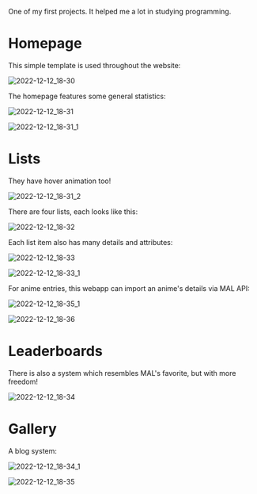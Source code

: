 One of my first projects. It helped me a lot in studying programming.

# Homepage

This simple template is used throughout the website:

![2022-12-12_18-30](https://user-images.githubusercontent.com/58514512/207036087-1ad6608f-e018-44e6-b841-48eb1f0285b1.png)

The homepage features some general statistics:

![2022-12-12_18-31](https://user-images.githubusercontent.com/58514512/207036319-126b14d2-df01-4507-8d26-8771b1766d5d.png)

![2022-12-12_18-31_1](https://user-images.githubusercontent.com/58514512/207036334-e0a586ca-9b80-4a42-b8a6-5c0241c6e53a.png)

# Lists

They have hover animation too!

![2022-12-12_18-31_2](https://user-images.githubusercontent.com/58514512/207036385-cc4da931-adc3-4f5f-852b-7a4b8197c78f.png)

There are four lists, each looks like this:

![2022-12-12_18-32](https://user-images.githubusercontent.com/58514512/207036594-a7598733-30e2-42bf-9f86-74ea156184b8.png)

Each list item also has many details and attributes:

![2022-12-12_18-33](https://user-images.githubusercontent.com/58514512/207036865-88743e7e-c632-4f16-bc11-5f6e122fd5c2.png)

![2022-12-12_18-33_1](https://user-images.githubusercontent.com/58514512/207036888-417437bb-f74a-4e34-b274-cc2793ad6816.png)

For anime entries, this webapp can import an anime's details via MAL API:

![2022-12-12_18-35_1](https://user-images.githubusercontent.com/58514512/207037050-0499b01b-2344-4255-b6f0-f3410f4db41f.png)

![2022-12-12_18-36](https://user-images.githubusercontent.com/58514512/207037066-15204566-43d5-49bf-b355-2787b7ea8171.png)

# Leaderboards

There is also a system which resembles MAL's favorite, but with more freedom!

![2022-12-12_18-34](https://user-images.githubusercontent.com/58514512/207037199-b24caad0-dbbf-4563-8357-7ee6f31024a6.png)

# Gallery

A blog system:

![2022-12-12_18-34_1](https://user-images.githubusercontent.com/58514512/207037227-77ac1af8-743a-450a-b02c-2c6eb95fb18c.png)

![2022-12-12_18-35](https://user-images.githubusercontent.com/58514512/207037252-03353f0c-1df1-4dde-8b11-ce00bfa0141f.png)

